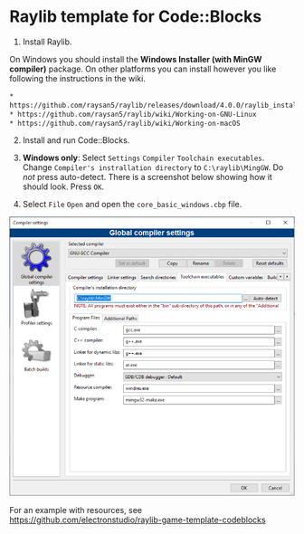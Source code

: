 # Raylib template for Code::Blocks

1. Install Raylib. 

On Windows you should install the **Windows Installer (with MinGW compiler)** package.
On other platforms you can install however you like following the instructions in the wiki.

    * https://github.com/raysan5/raylib/releases/download/4.0.0/raylib_installer_v400.mingw.exe
    * https://github.com/raysan5/raylib/wiki/Working-on-GNU-Linux
    * https://github.com/raysan5/raylib/wiki/Working-on-macOS

2. Install and run Code::Blocks.

3. **Windows only**: Select `Settings` `Compiler` `Toolchain executables`.
Change `Compiler's instrallation directory` to `C:\raylib\MingGW`.  Do *not* press auto-detect.
There is a screenshot below showing how it should look.  Press `OK`.

4. Select `File` `Open` and open the `core_basic_windows.cbp` file.

![Compiler Settings](compiler_settings.png)

For an example with resources, see https://github.com/electronstudio/raylib-game-template-codeblocks
